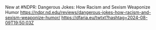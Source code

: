 New at #NDPR: Dangerous Jokes: How Racism and Sexism Weaponize Humor https://ndpr.nd.edu/reviews/dangerous-jokes-how-racism-and-sexism-weaponize-humor/ https://dfaria.eu/twtxt?hashtag=2024-08-09T19:50:03Z